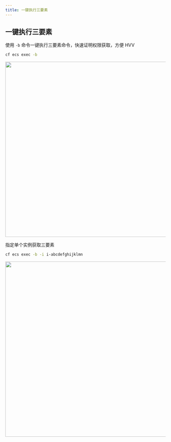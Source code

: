 ```yaml
---
title: 一键执行三要素
---
```


## 一键执行三要素

使用 `-b` 命令一键执行三要素命令，快速证明权限获取，方便 HVV

```bash
cf ecs exec -b
```

   <img width="550" src="/img/1656584649.png">

指定单个实例获取三要素

```bash
cf ecs exec -b -i i-abcdefghijklmn
```

   <img width="550" src="/img/1656601334.png">

<script>
export default {
    mounted () {
      this.$page.lastUpdated = "2022年6月30日"
    }
  }
</script>